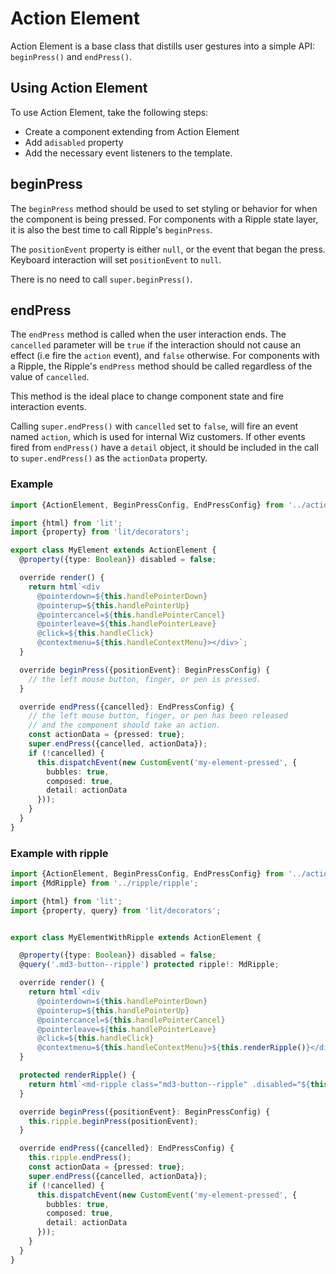 # Action Element

Action Element is a base class that distills user gestures into a simple API:
`beginPress()` and `endPress()`.

## Using Action Element

To use Action Element, take the following steps:

-   Create a component extending from Action Element
-   Add a`disabled` property
-   Add the necessary event listeners to the template.

## beginPress

The `beginPress` method should be used to set styling or behavior for when the
component is being pressed. For components with a Ripple state layer, it is also
the best time to call Ripple's `beginPress`.

The `positionEvent` property is either `null`, or the event that began the
press. Keyboard interaction will set `positionEvent` to `null`.

There is no need to call `super.beginPress()`.

## endPress

The `endPress` method is called when the user interaction ends. The `cancelled`
parameter will be `true` if the interaction should not cause an effect (i.e fire
the `action` event), and `false` otherwise. For components with a Ripple, the
Ripple's `endPress` method should be called regardless of the value of
`cancelled`.

This method is the ideal place to change component state and fire interaction
events.

Calling `super.endPress()` with `cancelled` set to `false`, will fire an event
named `action`, which is used for internal Wiz customers. If other events fired
from `endPress()` have a `detail` object, it should be included in the call to
`super.endPress()` as the `actionData` property.

### Example

```ts
import {ActionElement, BeginPressConfig, EndPressConfig} from '../action_element/action-element';

import {html} from 'lit';
import {property} from 'lit/decorators';

export class MyElement extends ActionElement {
  @property({type: Boolean}) disabled = false;

  override render() {
    return html`<div
      @pointerdown=${this.handlePointerDown}
      @pointerup=${this.handlePointerUp}
      @pointercancel=${this.handlePointerCancel}
      @pointerleave=${this.handlePointerLeave}
      @click=${this.handleClick}
      @contextmenu=${this.handleContextMenu}></div>`;
  }

  override beginPress({positionEvent}: BeginPressConfig) {
    // the left mouse button, finger, or pen is pressed.
  }

  override endPress({cancelled}: EndPressConfig) {
    // the left mouse button, finger, or pen has been released
    // and the component should take an action.
    const actionData = {pressed: true};
    super.endPress({cancelled, actionData});
    if (!cancelled) {
      this.dispatchEvent(new CustomEvent('my-element-pressed', {
        bubbles: true,
        composed: true,
        detail: actionData
      }));
    }
  }
}
```

### Example with ripple

```ts
import {ActionElement, BeginPressConfig, EndPressConfig} from '../action_element/action-element';
import {MdRipple} from '../ripple/ripple';

import {html} from 'lit';
import {property, query} from 'lit/decorators';


export class MyElementWithRipple extends ActionElement {

  @property({type: Boolean}) disabled = false;
  @query('.md3-button--ripple') protected ripple!: MdRipple;

  override render() {
    return html`<div
      @pointerdown=${this.handlePointerDown}
      @pointerup=${this.handlePointerUp}
      @pointercancel=${this.handlePointerCancel}
      @pointerleave=${this.handlePointerLeave}
      @click=${this.handleClick}
      @contextmenu=${this.handleContextMenu}>${this.renderRipple()}</div>`;
  }

  protected renderRipple() {
    return html`<md-ripple class="md3-button--ripple" .disabled="${this.disabled}"></md-ripple>`;
  }

  override beginPress({positionEvent}: BeginPressConfig) {
    this.ripple.beginPress(positionEvent);
  }

  override endPress({cancelled}: EndPressConfig) {
    this.ripple.endPress();
    const actionData = {pressed: true};
    super.endPress({cancelled, actionData});
    if (!cancelled) {
      this.dispatchEvent(new CustomEvent('my-element-pressed', {
        bubbles: true,
        composed: true,
        detail: actionData
      }));
    }
  }
}
```
